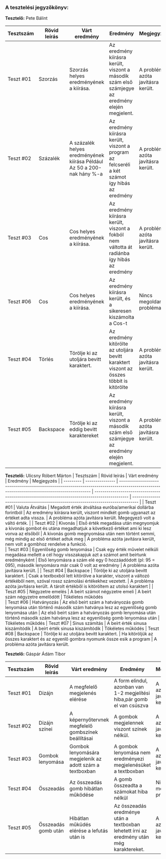 ### A tesztelési jegyzőkönyv:

**Tesztelő:** Pete Bálint

| Tesztszám | Rövid leírás    | Várt eredmény                                                                                                                                 | Eredmény                                                                                        | Megjegyzés                                                                        |
| --------- | --------------- | --------------------------------------------------------------------------------------------------------------------------------------------- | ----------------------------------------------------------------------------------------------- | --------------------------------------------------------------------------------- |
| Teszt #01 | Szorzás         | Szorzás helyes eredményének a kiírása.                                                                                                        | Az eredmény kiírásra került, viszont a második szám első számjegye az eredmény elején megjelent.| A probléma azóta javításra került.                                            |
| Teszt #02 | Százalék        | A százalék helyes eredményének kiírása Például Az 50 a 200-nak hány %-a                                                                       | Az eredmény kiírásra került, viszont a program az felcseréli a két számot így hibás az eredmény | A probléma azóta javításra került.                                           |
| Teszt #03 | Cos             | Cos helyes eredményének a kiírása.                                                                                                            | Az eredmény kiírásra került, viszont a fokból nem váltotta át radiánba így hibás az eredmény    | A probléma azóta javításra került.                                                           |
| Teszt #06 | Cos             | Cos helyes eredményének a kiírása.                                                                                                            | Az eredmény kiírásra került, és a sikeresen kiszámolta a Cos-t                                  | Nincs megoldandó probléma                                                           |
| Teszt #04 | Törlés          | Törölje ki az utoljára bevitt karaktert.                                                                                                      | Az eredmény kitörölte az utoljára bevitt karaktert viszont az összes többit is kitörölte        | A probléma azóta javításra került.                                                           |
| Teszt #05 | Backspace       | Törölje ki az eddig bevitt karaktereket                                                                                                       | Az eredmény kiírásra került, viszont a második szám első számjegye az eredmény elején megjelent.| A probléma azóta javításra került.                                                           |



**Tesztelő:** Ulicsny Róbert Márton
| Tesztszám | Rövid leírás    | Várt eredmény                                                                                                                                 | Eredmény                                                                                        | Megjegyzés                                                                        |
| --------- | --------------- | --------------------------------------------------------------------------------------------------------------------------------------------- | ----------------------------------------------------------------------------------------------- | --------------------------------------------------------------------------------- |
| Teszt #01 | Valuta Átváltás    | Megadott érték átváltása euróba/amerikai dollárba forintból                                                                                                  | Az eredmény kiírásra került, viszont mindkét gomb ugyanazt az értéket adta vissza. | A probléma azóta javításra került. Megegyező volt a váltó érték.                                            |
| Teszt #02 | Kivonás | Első érték megadása után megnyomjuk a kivonás gombot és utána megadhatjuk a következő értéket ami ki lesz vonva az elsőből                                                                                               | A kivonás gomb megnyomása után nem történt semmi, még mindig az első értéket adtuk meg | A probléma azóta javításra került, nem volt a gombhoz rendelve a funkció.    
| Teszt #03 | Egyenlőség gomb lenyomása    | Csak egy érték művelet nélküli megadása mellett a cél hogy visszakapjuk azt a számot amit beírtunk eredményként                                                                                                | Első lenyomásra a szám elé egy 0 hozzáadódott (pl: 95 = 095), második lenyomásra már csak 0 volt az eredmény | A probléma azóta javításra került.                                            |
| Teszt #04 | Backspace    | Törölje ki az utoljára bevitt karaktert.                                                                                                | Csak a textboxból lett kitörölve a karakter, viszont a változó értékéből nem, szóval rossz számolási értékekhez vezetett.           | A probléma azóta javításra került. A tárolt értékből is kitöröltem az utolsó karaktert                                           |
| Teszt #05 | Négyzetre emelés | A beírt számot négyzetre emeli                                                                                               | A beírt szám négyzetre emelődött | Tökéletes működés   
| Teszt #06 | Hatványozás | Az első beírt szám a hatványozás gomb lenyomása után történő második szám hatványa lesz az egyenlőség gomb lenyomása után                                                                                               | Az első beírt szám a hatványozás gomb lenyomása után történő második szám hatványa lesz az egyenlőség gomb lenyomása után | Tökéletes működés
| Teszt #07 | Sinus számítás | A beírt érték sinusa kiszámítódik                                                   | A beírt érték sinusa kiszámítódik  | Tökéletes működés
| Teszt #08 | Backspace | Törölje ki az utoljára bevitt karaktert.                                                    | Ha kitöröljük az összes karaktert és az egyenlő gombra nyomunk össze esik a program  | A probléma azóta javításra került.


**Tesztelő:** Gáspár Ádám Tibor

| Tesztszám | Rövid leírás    | Várt eredmény                                                                                                                                 | Eredmény                                                                                        | Megjegyzés                                                                        |
| --------- | --------------- | --------------------------------------------------------------------------------------------------------------------------------------------- | ----------------------------------------------------------------------------------------------- | --------------------------------------------------------------------------------- |
| Teszt #01 | Dizájn         | A megfelelő megjelenés elérése                                   | A form elindul, azonban van 1-2 megjelítési hiba,pár gomb el van csúszva | A probléma azóta javításra került.                                            |
| Teszt #02 | Dizájn színei        | A képernyőtervnek megfelelő gombszínek beállításai         | A gombok megjelennek viszont színek nélkül.                                           | A probléma azóta javításra került.                                           |
| Teszt #03 | Gombok lenyomása             | Gombok lenyomására megjelenik az adott szám a textboxban | A gombok lenyomása nem eredményezi megjelenésüket a textboxban    | A probléma azóta javításra került.                                                           |
| Teszt #04 | Összeadás             | Az összeadás gomb hibátlan működése      | A gomb összeadta a számokat hiba nélkül                                 | Nincs megoldandó probléma                                                           |
| Teszt #05 | Összeadás gomb után          | Hibátlan műküdés elérése a lefutás után is                                                                                                      | Az összeadás eredménye után a textboxban lehetett írni az eredmény után még karaktereket.        | A probléma azóta javításra került.                                                           |
